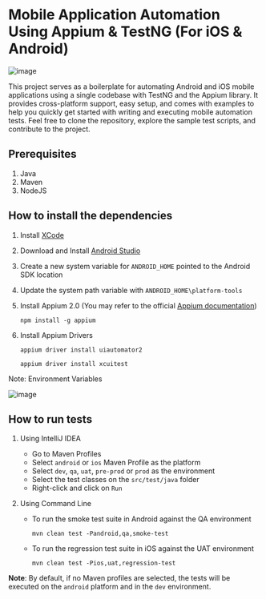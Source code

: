 # Mobile Application Automation Using Appium & TestNG (For iOS & Android)

![image](https://github-production-user-asset-6210df.s3.amazonaws.com/9147189/346337933-5f0893ae-f457-46d9-8efe-1a3f7e065304.png?X-Amz-Algorithm=AWS4-HMAC-SHA256&X-Amz-Credential=AKIAVCODYLSA53PQK4ZA%2F20240711%2Fus-east-1%2Fs3%2Faws4_request&X-Amz-Date=20240711T054653Z&X-Amz-Expires=300&X-Amz-Signature=94696e14206dea78ca56f55a2eb678db332314722a2550b0e142d96bcd4b66b8&X-Amz-SignedHeaders=host&actor_id=45657236&key_id=0&repo_id=349977160)

This project serves as a boilerplate for automating Android and iOS mobile applications using a single codebase with TestNG and the Appium library. It provides cross-platform support, easy setup, and comes with examples to help you quickly get started with writing and executing mobile automation tests. Feel free to clone the repository, explore the sample test scripts, and contribute to the project.


## Prerequisites
1. Java
2. Maven
3. NodeJS

## How to install the dependencies
1. Install [XCode](https://apps.apple.com/us/app/xcode/id497799835?mt=12 "XCode")
2. Download and Install [Android Studio](https://developer.android.com/codelabs/basic-android-kotlin-compose-install-android-studio "Android Studio")
3. Create a new system variable for `ANDROID_HOME` pointed to the Android SDK location
4. Update the system path variable with `ANDROID_HOME\platform-tools`
5. Install Appium 2.0 (You may refer to the official [Appium documentation](https://appium.io/docs/en/latest/quickstart/install/))

   `npm install -g appium`

6. Install Appium Drivers 

    `appium driver install uiautomator2`
    
    `appium driver install xcuitest`

Note: Environment Variables

![image](https://user-images.githubusercontent.com/9147189/249979741-757ff724-a75e-4d3b-934f-e6af73d630e2.png)

## How to run tests
1. Using IntelliJ IDEA
   * Go to Maven Profiles
   * Select `android` or `ios` Maven Profile as the platform
   * Select `dev`, `qa`, `uat`, `pre-prod` or `prod` as the environment
   * Select the test classes on the `src/test/java` folder
   * Right-click and click on `Run`


2. Using Command Line
   * To run the smoke test suite in Android against the QA environment

     `mvn clean test -Pandroid,qa,smoke-test`
   * To run the regression test suite in iOS against the UAT environment

     `mvn clean test -Pios,uat,regression-test`

**Note**: By default, if no Maven profiles are selected, the tests will be executed on the `android` platform and in the `dev` environment.

